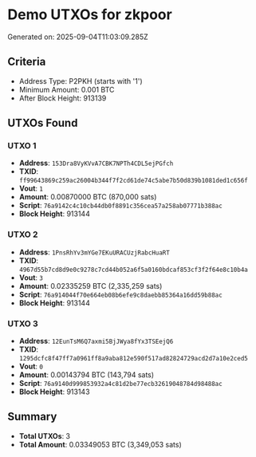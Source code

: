 # Demo UTXOs for zkpoor

Generated on: 2025-09-04T11:03:09.285Z

## Criteria
- Address Type: P2PKH (starts with '1')
- Minimum Amount: 0.001 BTC
- After Block Height: 913139

## UTXOs Found


### UTXO 1
- **Address**: `153Dra8VyKVvA7CBK7NPTh4CDL5ejPGfch`
- **TXID**: `ff99643869c259ac26004b344f7f2cd61de74c5abe7b50d839b1081ded1c656f`
- **Vout**: `1`
- **Amount**: 0.00870000 BTC (870,000 sats)
- **Script**: `76a9142c4c10cb44db0f8891c356cea57a258ab07771b388ac`
- **Block Height**: 913144

### UTXO 2
- **Address**: `1PnsRhYv3mYGe7EKuURACUzjRabcHuaRT`
- **TXID**: `4967d55b7cd8d9e0c9278c7cd44b052a6f5a0160bdcaf853cf3f2f64e8c10b4a`
- **Vout**: `3`
- **Amount**: 0.02335259 BTC (2,335,259 sats)
- **Script**: `76a914044f70e664eb08b6efe9c8daebb85364a16dd59b88ac`
- **Block Height**: 913144

### UTXO 3
- **Address**: `12EunTsM6Q7axmi5BjJWya8fYx3TSEejQ6`
- **TXID**: `1295dcfc8f47ff7a0961ff8a9aba812e590f517ad82824729acd2d7a10e2ced5`
- **Vout**: `0`
- **Amount**: 0.00143794 BTC (143,794 sats)
- **Script**: `76a9140d999853932a4c81d2be77ecb32619048784d98488ac`
- **Block Height**: 913143


## Summary
- **Total UTXOs**: 3
- **Total Amount**: 0.03349053 BTC (3,349,053 sats)
